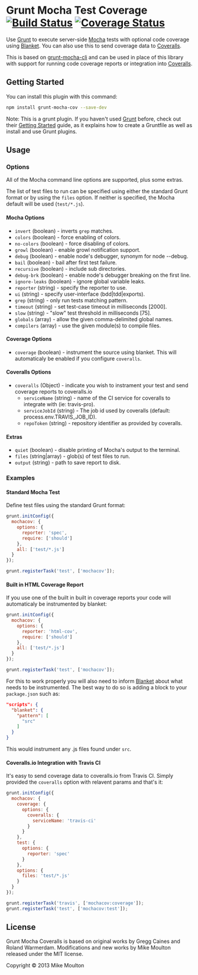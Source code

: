# Grunt Mocha Test Coverage [![Build Status][travis-image]][travis] [![Coverage Status][coveralls-image]][coveralls]

Use [Grunt][] to execute server-side [Mocha][] tests with optional code coverage using [Blanket][]. You can also use this to send coverage data to [Coveralls][].

This is based on [grunt-mocha-cli][] and can be used in place of this library with support for running code coverage reports or integration into [Coveralls][].


Getting Started
---------------
You can install this plugin with this command:

```bash
npm install grunt-mocha-cov --save-dev
```

Note: This is a grunt plugin. If you haven't used [Grunt][] before, check out their [Getting Started][] guide, as it explains how to create a Gruntfile as well as install and use Grunt plugins.

Usage
-----

### Options ###
All of the Mocha command line options are supported, plus some extras.

The list of test files to run can be specified using either the standard Grunt format or by using the `files` option. If neither is specified, the Mocha default will be used (`test/*.js`).

#### Mocha Options ####
* `invert` (boolean) - inverts `grep` matches.
* `colors` (boolean) - force enabling of colors.
* `no-colors` (boolean) - force disabling of colors.
* `growl` (boolean) - enable growl notification support.
* `debug` (boolean) - enable node's debugger, synonym for node --debug.
* `bail` (boolean) - bail after first test failure.
* `recursive` (boolean) - include sub directories.
* `debug-brk` (boolean) - enable node's debugger breaking on the first line.
* `ignore-leaks` (boolean) - ignore global variable leaks.
* `reporter` (string) - specify the reporter to use.
* `ui` (string) - specify user-interface (bdd|tdd|exports).
* `grep` (string) - only run tests matching pattern.
* `timeout` (string) - set test-case timeout in milliseconds [2000].
* `slow` (string) - "slow" test threshold in milliseconds [75].
* `globals` (array) - allow the given comma-delimited global names.
* `compilers` (array) - use the given module(s) to compile files.

#### Coverage Options ####
* `coverage` (boolean) - instrument the source using blanket. This will automaticaly be enabled if you configure `coveralls`.

#### Coveralls Options ####
* `coveralls` (Object) - indicate you wish to instrament your test and send coverage reports to coveralls.io
  * `serviceName` (string) - name of the CI service for coveralls to integrate with (ie: travis-pro).
  * `serviceJobId` (string) - The job id used by coveralls (default: process.env.TRAVIS_JOB_ID).
  * `repoToken` (string) - repository identifier as provided by coveralls.

#### Extras ####
* `quiet` (boolean) - disable printing of Mocha's output to the terminal.
* `files` (string|array) - glob(s) of test files to run.
* `output` (string) - path to save report to disk.


### Examples ###

#### Standard Mocha Test ####

Define test files using the standard Grunt format:

```javascript
grunt.initConfig({
  mochacov: {
    options: {
      reporter: 'spec',
      require: ['should']
    },
    all: ['test/*.js']
  }
});

grunt.registerTask('test', ['mochacov']);
```

#### Built in HTML Coverage Report ####

If you use one of the built in built in coverage reports your code will automaticaly be instrumented by blanket:

```javascript
grunt.initConfig({
  mochacov: {
    options: {
      reporter: 'html-cov',
      require: ['should']
    },
    all: ['test/*.js']
  }
});

grunt.registerTask('test', ['mochacov']);
```

For this to work properly you will also need to inform [Blanket][] about what needs to be instrumented. The best way to do so is adding a block to your `package.json` such as:

```json
"scripts": {
  "blanket": {
    "pattern": [
      "src"
    ]
  }
}
```
This would instrument any .js files found under `src`.


#### Coveralls.io Integration with Travis CI ####

It's easy to send coverage data to coveralls.io from Travis CI. Simply provided the `coveralls` option with relavent params and that's it:

```javascript
grunt.initConfig({
  mochacov: {
    coverage: {
      options: {
        coveralls: {
          serviceName: 'travis-ci'
        }
      }
    },
    test: {
      options: {
        reporter: 'spec'
      }
    },
    options: {
      files: 'test/*.js'
    }
  }
});

grunt.registerTask('travis', ['mochacov:coverage']);
grunt.registerTask('test', ['mochacov:test']);
```

License
-------
Grunt Mocha Coveralls is based on original works by Gregg Caines and Roland Warmerdam.
Modifications and new works by Mike Moulton released under the MIT license.

Copyright © 2013 Mike Moulton


[Mocha]: http://visionmedia.github.com/mocha/
[Grunt]: http://gruntjs.com/
[Blanket]: http://blanketjs.org/
[Coveralls]: https://coveralls.io
[Getting Started]: http://gruntjs.com/getting-started
[grunt-mocha-cli]: https://github.com/Rowno/grunt-mocha-cli
[travis]: http://travis-ci.org/mmoulton/grunt-mocha-cov
[travis-image]: https://secure.travis-ci.org/mmoulton/grunt-mocha-cov.png?branch=master
[coveralls]: https://coveralls.io/r/mmoulton/grunt-mocha-cov
[coveralls-image]: https://coveralls.io/repos/mmoulton/grunt-mocha-cov/badge.png?branch=master
